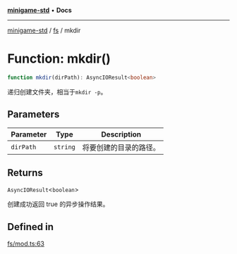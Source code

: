 [**minigame-std**](../../../README.md) • **Docs**

***

[minigame-std](../../../README.md) / [fs](../README.md) / mkdir

# Function: mkdir()

```ts
function mkdir(dirPath): AsyncIOResult<boolean>
```

递归创建文件夹，相当于`mkdir -p`。

## Parameters

| Parameter | Type | Description |
| ------ | ------ | ------ |
| `dirPath` | `string` | 将要创建的目录的路径。 |

## Returns

`AsyncIOResult`\<`boolean`\>

创建成功返回 true 的异步操作结果。

## Defined in

[fs/mod.ts:63](https://github.com/JiangJie/minigame-std/blob/d86e790fe8486ddfc8ce953df31d30618f403d3b/src/std/fs/mod.ts#L63)
